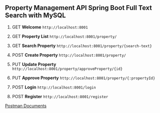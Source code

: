 ## Property Management API Spring Boot Full Text Search with MySQL

1. GET  **Welcome**
`http://localhost:8001`

2. GET **Property List**
`http://localhost:8001/property/ `

3. GET **Search Property**
`http://localhost:8001/property/{search-text} `

4. POST **Create Property**
`http://localhost:8001/property/ `

5. PUT **Update Property**
`http://localhost:8001/property/approveProperty/{id} `

6. PUT **Approve Property**
`http://localhost:8001/property/{:propertyId}`

7. POST **Login**
`http://localhost:8001/login`

8. POST **Register**
`http://localhost:8001/register` 

[Postman Documents](https://documenter.getpostman.com/view/11818938/TzJrBKAZ "Postman Documents")





